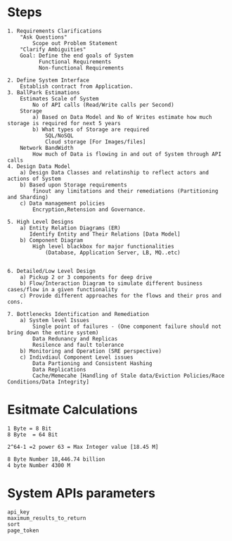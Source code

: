 # Steps

    1. Requirements Clarifications
        "Ask Questions" 
            Scope out Problem Statement
        "Clarify Ambiguities"
        Goal: Define the end goals of System    
              Functional Requirements
              Non-functional Requirements

    2. Define System Interface
        Establish contract from Application.
    3. BallPark Estimations
        Estimates Scale of System
            No of API calls (Read/Write calls per Second)
        Storage
            a) Based on Data Model and No of Writes estimate how much storage is required for next 5 years
            b) What types of Storage are required
                SQL/NoSQL
                Cloud storage [For Images/files]
        Network BandWidth
            How much of Data is flowing in and out of System through API calls
    4. Design Data Model
        a) Design Data Classes and relatinship to reflect actors and actions of System
        b) Based upon Storage requirements 
            finout any limitations and their remediations (Partitioning and Sharding)
        c) Data management policies
            Encryption,Retension and Governance.
        
    5. High Level Designs
        a) Entity Relation Diagrams (ER)
           Identify Entity and Their Relations [Data Model]
        b) Component Diagram 
            High level blackbox for major functionalities
                (Database, Application Server, LB, MQ..etc)
        
        
    6. Detailed/Low Level Design
        a) Pickup 2 or 3 components for deep drive
        b) Flow/Interaction Diagram to simulate different business cases/flow in a given functionality
        c) Provide different approaches for the flows and their pros and cons.

    7. Bottlenecks Identification and Remediation
        a) System level Issues
            Single point of failures - (One component failure should not bring down the entire system)
            Data Redunancy and Replicas
            Resilence and fault tolerance
        b) Monitoring and Operation (SRE perspective)
        c) Indivdiaul Component Level issues
            Data Partioning and Consistent Hashing
            Data Replications
            Cache/Memecahe [Handling of Stale data/Eviction Policies/Race Conditions/Data Integrity]

# Esitmate Calculations
    1 Byte = 8 Bit
    8 Byte  = 64 Bit

    2^64-1 =2 power 63 = Max Integer value [18.45 M]

    8 Byte Number 18,446.74 billion
    4 byte Number 4300 M


# System APIs parameters
    api_key
    maximum_results_to_return
    sort
    page_token
    